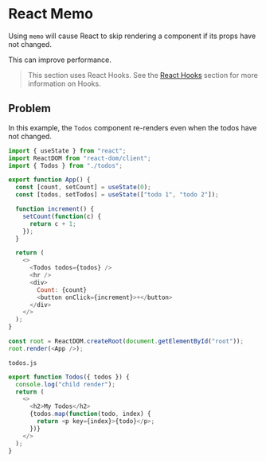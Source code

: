 # React Memo

Using `memo` will cause React to skip rendering a component if its props have not changed.

This can improve performance.

> This section uses React Hooks. See the [React Hooks](https://www.w3schools.com/react/react_hooks.asp) section for more information on Hooks.

## Problem

In this example, the `Todos` component re-renders even when the todos have not changed.

```javascript
import { useState } from "react";
import ReactDOM from "react-dom/client";
import { Todos } from "./todos";

export function App() {
  const [count, setCount] = useState(0);
  const [todos, setTodos] = useState(["todo 1", "todo 2"]);

  function increment() {
    setCount(function(c) {
      return c + 1;
    });
  }

  return (
    <>
      <Todos todos={todos} />
      <hr />
      <div>
        Count: {count}
        <button onClick={increment}>+</button>
      </div>
    </>
  );
}

const root = ReactDOM.createRoot(document.getElementById("root"));
root.render(<App />);
```

`todos.js`

```javascript
export function Todos({ todos }) {
  console.log("child render");
  return (
    <>
      <h2>My Todos</h2>
      {todos.map(function(todo, index) {
        return <p key={index}>{todo}</p>;
      })}
    </>
  );
}
```